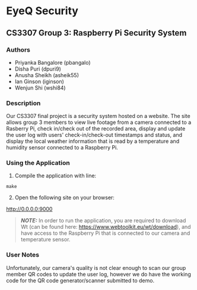# EyeQ Security
## CS3307 Group 3: Raspberry Pi Security System

### Authors
- Priyanka Bangalore (pbangalo)
- Disha Puri (dpuri9)
- Anusha Sheikh (asheik55)
- Ian Ginson (iginson)
- Wenjun Shi (wshi84)

### Description
Our CS3307 final project is a security system hosted on a website. The site allows group 3 members to view live footage from a camera connected to a Rasberry Pi, check in/check out of the recorded area, display and update the user log with users' check-in/check-out timestamps and status, and display the local weather information that is read by a temperature and humidity sensor connected to a Raspberry Pi.

### Using the Application

1. Compile the application with line:

`make`

2. Open the following site on your browser:

http://0.0.0.0:9000


> **_NOTE:_**  In order to run the application, you are required to download Wt (can be found here: https://www.webtoolkit.eu/wt/download), and have access to the Raspberry Pi that is connected to our camera and temperature sensor.


### User Notes
Unfortunately, our camera's quality is not clear enough to scan our group member QR codes to update the user log, however we do have the working code for the QR code generator/scanner submitted to demo.
